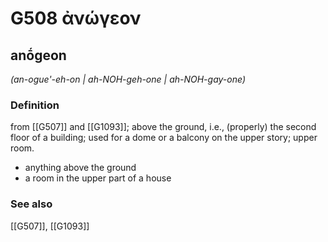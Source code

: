# G508 ἀνώγεον

## anṓgeon

_(an-ogue'-eh-on | ah-NOH-geh-one | ah-NOH-gay-one)_

### Definition

from [[G507]] and [[G1093]]; above the ground, i.e., (properly) the second floor of a building; used for a dome or a balcony on the upper story; upper room.

- anything above the ground
- a room in the upper part of a house

### See also

[[G507]], [[G1093]]

